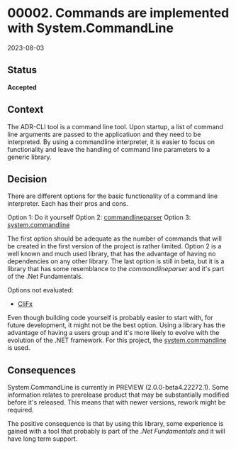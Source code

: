 # 00002. Commands are implemented with System.CommandLine

2023-08-03

## Status

__Accepted__

## Context

The ADR-CLI tool is a command line tool. Upon startup, a list of command line arguments are passed to the applicatiuon and they
need to be interpreted. By using a commandline interpreter, it is easier to focus on functionality and leave the handling of
command line parameters to a generic library.

## Decision

There are different options for the basic functionality of a command line interpreter. Each has their pros and cons. 

Option 1: Do it yourself
Option 2: [commandlineparser](https://github.com/commandlineparser/commandline)
Option 3: [system.commandline](https://learn.microsoft.com/en-us/dotnet/standard/commandline/)

The first option should be adequate as the number of commands that will be created in the first version of the project
is rather limited. Option 2 is a well known and much used library, that has the advantage of having no dependencies on
any other library. The last option is still in beta, but it is a library that has some resemblance to the _commandlineparser_
and it's part of the .Net Fundamentals.

Options not evaluated:
- [CliFx](https://github.com/Tyrrrz/CliFx)
 
Even though building code yourself is probably easier to start with, for future development, it might not be the best option. Using
a library has the advantage of having a users group and it's more likely to evolve with the evolution of the .NET framework. For this
project, the [system.commandline](https://learn.microsoft.com/en-us/dotnet/standard/commandline/) is used.

## Consequences

System.CommandLine is currently in PREVIEW (2.0.0-beta4.22272.1). Some information relates to prerelease product that may be 
substantially modified before it's released. This means that with newer versions, rework might be required.

The positive consequence is that by using this library, some experience is gained with a tool that probably is part
of the _.Net Fundamentals_ and it will have long term support.
